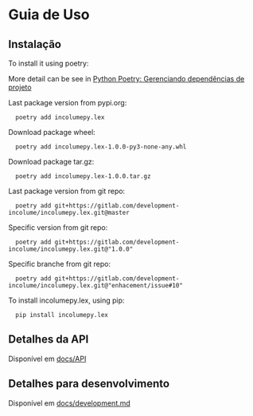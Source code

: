 # Guia de Uso
## Instalação ##

To install it using poetry:

More detail can be see in [Python Poetry: Gerenciando dependências de projeto](https://brito.blog.incolume.com.br/2022/01/python-poetry-gerenciando-dependencias.html)

Last package version from pypi.org:
```shell
  poetry add incolumepy.lex
```
Download package wheel:
```shell
  poetry add incolumepy.lex-1.0.0-py3-none-any.whl
```
Download package tar.gz:
```shell
  poetry add incolumepy.lex-1.0.0.tar.gz
```
Last package version from git repo:
```shell
  poetry add git+https://gitlab.com/development-incolume/incolumepy.lex.git@master
```
Specific version from git repo:
```shell
  poetry add git+https://gitlab.com/development-incolume/incolumepy.lex.git@"1.0.0"
```
Specific branche from git repo:
```shell
  poetry add git+https://gitlab.com/development-incolume/incolumepy.lex.git@"enhacement/issue#10"
```


To install incolumepy.lex, using pip:

```shell
  pip install incolumepy.lex
```

## Detalhes da API ##

Disponível em [docs/API](API/API.md)


## Detalhes para desenvolvimento ##
Disponível em [docs/development.md](development.md)
